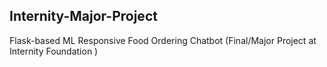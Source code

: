 ## Internity-Major-Project
Flask-based ML Responsive Food Ordering Chatbot
(Final/Major Project at Internity Foundation )
